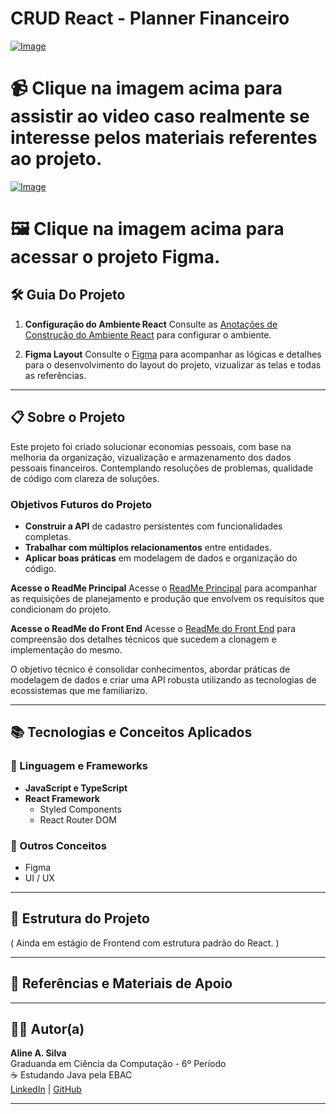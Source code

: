 # CRUD React - Planner Financeiro

[![Image](https://github.com/user-attachments/assets/c03e1b79-bbf5-4c28-ba46-3ccb90a91028)](https://youtu.be/ewg-YlAz2FQ?si=LIQaHb)

# 📹 Clique na imagem acima para assistir ao video caso realmente se interesse pelos materiais referentes ao projeto.

[![Image](https://github.com/user-attachments/assets/c8b3a042-eb1e-4e9c-926f-7ec54900676c)](https://www.figma.com/proto/XUZWuNBTbnuKuykmDIUwI1/Web-Design---Planner?node-id=1-170&p=f&t=qKflVOi0q6ukzsnE-1&scaling=min-zoom&content-scaling=fixed&page-id=0%3A1&starting-point-node-id=1%3A170)

# 🖼️ Clique na imagem acima para acessar o projeto Figma.

## 🛠️ Guia Do Projeto

1. **Configuração do Ambiente React**
   Consulte as [Anotações de Construção do Ambiente React](https://www.notion.so/) para configurar o ambiente.

2. **Figma Layout**
  Consulte o [Figma](https://www.figma.com/proto/XUZWuNBTbnuKuykmDIUwI1/Web-Design---Planner?node-id=1-170&p=f&t=qKflVOi0q6ukzsnE-1&scaling=min-zoom&content-scaling=fixed&page-id=0%3A1&starting-point-node-id=1%3A170) para acompanhar as lógicas e detalhes para o desenvolvimento do layout do projeto, vizualizar as telas e todas as referências.

---

## 📋 Sobre o Projeto

Este projeto foi criado solucionar economias pessoais, com base na melhoria da organização, vizualização e armazenamento dos dados pessoais financeiros. Contemplando resoluções de problemas, qualidade de código com clareza de soluções.

### Objetivos Futuros do Projeto

- **Construir a API** de cadastro persistentes com funcionalidades completas.
- **Trabalhar com múltiplos relacionamentos** entre entidades.
- **Aplicar boas práticas** em modelagem de dados e organização do código.


**Acesse o ReadMe Principal**
Acesse o [ReadMe Principal](https://github.com/AlineSilv/CRUD-Planner-React/blob/main/README.md) para acompanhar as requisições de planejamento e produção que envolvem os requisitos que condicionam do projeto.

 **Acesse o ReadMe do Front End**
   Acesse o [ReadMe do Front End](https://github.com/AlineSilv/CRUD-Planner-React/blob/main/src/README.md) para compreensão dos detalhes técnicos que sucedem a clonagem e implementação do mesmo.

O objetivo técnico é consolidar conhecimentos, abordar práticas de modelagem de dados e criar uma API robusta utilizando as tecnologias de ecossistemas que me familiarizo.

---

## 📚 Tecnologias e Conceitos Aplicados

### 🔑 Linguagem e Frameworks
- **JavaScript e TypeScript**
- **React Framework**
  - Styled Components
  - React Router DOM

### 📌 Outros Conceitos
- Figma
- UI / UX

---

## 📂 Estrutura do Projeto

( Ainda em estágio de Frontend com estrutura padrão do React. )

---

## 📄 Referências e Materiais de Apoio


---

## 👩‍💻 Autor(a)

**Aline A. Silva**  
Graduanda em Ciência da Computação - 6º Período  
☕ Estudando Java pela EBAC  
[LinkedIn](http://www.linkedin.com/in/alinealv-silv) | [GitHub](https://github.com/AlineSilv)

---
